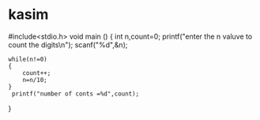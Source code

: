 # kasim
#include<stdio.h>
void main ()
{
	int n,count=0;
	printf("enter the n valuve to count the digits\n");
	scanf("%d",&n);

	while(n!=0)
	{
		count++;
		n=n/10;
	}
	 printf("number of conts =%d",count);
}
